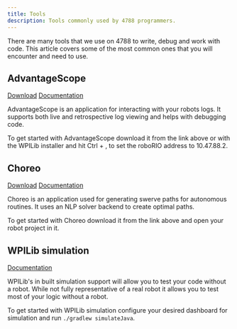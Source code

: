 ```yaml
---
title: Tools
description: Tools commonly used by 4788 programmers.
---
```


There are many tools that we use on 4788 to write, debug and work with code. This article covers some of the most common ones that you will encounter and need to use.

## AdvantageScope

[Download](https://github.com/Mechanical-Advantage/AdvantageScope/releases/)
[Documentation](https://docs.advantagescope.org/)

AdvantageScope is an application for interacting with your robots logs. It supports both live and retrospective log viewing and helps with debugging code.

To get started with AdvantageScope download it from the link above or with the WPILib installer and hit Ctrl + , to set the roboRIO address to 10.47.88.2.

## Choreo

[Download](https://github.com/SleipnirGroup/Choreo/releases)
[Documentation](https://sleipnirgroup.github.io/Choreo/)

Choreo is an application used for generating swerve paths for autonomous routines. It uses an NLP solver backend to create optimal paths.

To get started with Choreo download it from the link above and open your robot project in it.

## WPILib simulation

[Documentation](https://docs.wpilib.org/en/stable/docs/software/wpilib-tools/robot-simulation/introduction.html)

WPILib's in built simulation support will allow you to test your code without a robot. While not fully representative of a real robot it allows you to test most of your logic without a robot.

To get started with WPILib simulation configure your desired dashboard for simulation and run `./gradlew simulateJava`.
